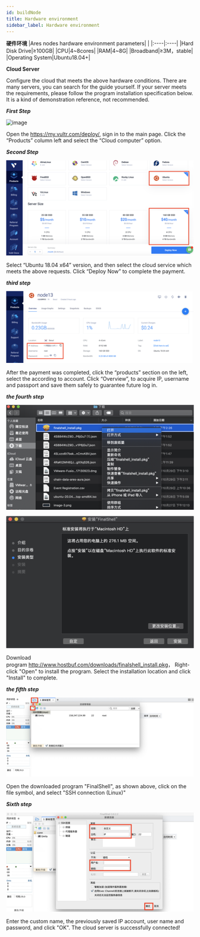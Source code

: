 ```yaml
---
id: buildNode
title: Hardware environment
sidebar_label: Hardware environment
---
```

**硬件环境**
|Ares nodes hardware environment parameters|    |
|:----|:----|
|Hard Disk Drive|≥100GB|
|CPU|4~8cores|
|RAM|4~8G|
|Broadband|≥3M，stable|
|Operating System|Ubuntu18.04+|

**Cloud Server**

Configure the cloud that meets the above hardware conditions. There are many servers, you can search for the guide yourself. If your server meets the requirements, please follow the program installation specification below. It is a kind of demonstration reference, not recommended.

***First Step***

![image](https://github.com/aresprotocols/documentation/blob/master/assets/img/图1.png?raw=true) 

Open the https://my.vultr.com/deploy/, sign in to the main page. Click the “Products” column left and select the “Cloud computer” option.

***Second Step***

![image](https://github.com/aresprotocols/documentation/blob/master/assets/img/2.png?raw=true) 

Select “Ubuntu 18.04 x64” version, and then select the cloud service which meets the above requests. Click “Deploy Now” to complete the payment.

***third step***

![image](https://github.com/aresprotocols/documentation/blob/master/assets/img/3.png?raw=true) 

After the payment was completed, click the “products” section on the left, select the according to account. Click “Overview”, to acquire IP, username and passport and save them safely to guarantee future log in.

***the fourth step***

![image](https://github.com/aresprotocols/documentation/blob/master/assets/img/4.png?raw=true) 

![image](https://github.com/aresprotocols/documentation/blob/master/assets/img/5.png?raw=true) 

Download program [<u>http://www.hostbuf.com/downloads/finalshell_install.pkg</u>](http://www.hostbuf.com/downloads/finalshell_install.pkg)，
Right-click "Open" to install the program. Select the installation location and click "Install" to complete.

***the fifth step***

![image](https://github.com/aresprotocols/documentation/blob/master/assets/img/6.png?raw=true) 

Open the downloaded program "FinalShell", as shown above, click on the file symbol, and select "SSH connection (Linux)"

***Sixth step***

![image](https://github.com/aresprotocols/documentation/blob/master/assets/img/8.png?raw=true) 

Enter the custom name, the previously saved IP account, user name and password, and click "OK". The cloud server is successfully connected!
